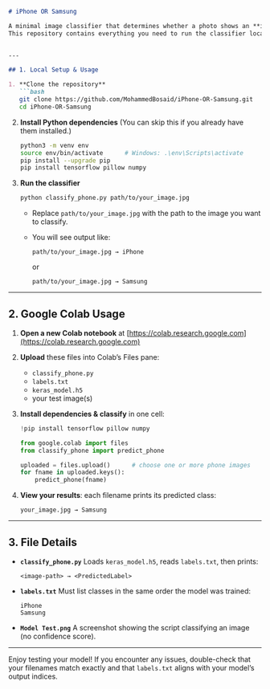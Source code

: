 ````markdown
# iPhone OR Samsung

A minimal image classifier that determines whether a photo shows an **iPhone** or a **Samsung** phone.  
This repository contains everything you need to run the classifier locally or in Google Colab.
 

---

## 1. Local Setup & Usage

1. **Clone the repository**  
   ```bash
   git clone https://github.com/MohammedBosaid/iPhone-OR-Samsung.git
   cd iPhone-OR-Samsung
````

2. **Install Python dependencies**
   (You can skip this if you already have them installed.)

   ```bash
   python3 -m venv env
   source env/bin/activate      # Windows: .\env\Scripts\activate
   pip install --upgrade pip
   pip install tensorflow pillow numpy
   ```

3. **Run the classifier**

   ```bash
   python classify_phone.py path/to/your_image.jpg
   ```

   * Replace `path/to/your_image.jpg` with the path to the image you want to classify.
   * You will see output like:

     ```
     path/to/your_image.jpg → iPhone
     ```

     or

     ```
     path/to/your_image.jpg → Samsung
     ```

---

## 2. Google Colab Usage

1. **Open a new Colab notebook** at [https://colab.research.google.com](https://colab.research.google.com)
2. **Upload** these files into Colab’s Files pane:

   * `classify_phone.py`
   * `labels.txt`
   * `keras_model.h5`
   * your test image(s)
3. **Install dependencies & classify** in one cell:

   ```python
   !pip install tensorflow pillow numpy

   from google.colab import files
   from classify_phone import predict_phone

   uploaded = files.upload()      # choose one or more phone images
   for fname in uploaded.keys():
       predict_phone(fname)
   ```
4. **View your results**: each filename prints its predicted class:

   ```
   your_image.jpg → Samsung
   ```

---

## 3. File Details

* **`classify_phone.py`**
  Loads `keras_model.h5`, reads `labels.txt`, then prints:

  ```
  <image-path> → <PredictedLabel>
  ```

* **`labels.txt`**
  Must list classes in the same order the model was trained:

  ```
  iPhone
  Samsung
  ```

* **`Model Test.png`**
  A screenshot showing the script classifying an image (no confidence score).

---

Enjoy testing your model! If you encounter any issues, double-check that your filenames match exactly and that `labels.txt` aligns with your model’s output indices.

```
```
